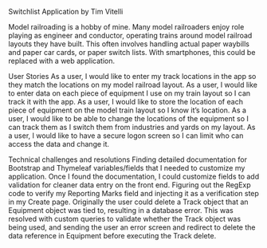 Switchlist Application
by Tim Vitelli

Model railroading is a hobby of mine.
Many model railroaders enjoy role playing as engineer and conductor, operating trains around model railroad layouts they have built.
This often involves handling actual paper waybills and paper car cards, or paper switch lists.
With smartphones, this could be replaced with a web application.

User Stories
As a user, I would like to enter my track locations in the app 
so they match the locations on my model railroad layout.
As a user, I would like to enter data on each piece of equipment I use on my train layout 
so I can track it with the app.
As a user, I would like to store the location of each piece of equipment on the model train layout 
so I know it’s location.
As a user, I would like to be able to change the locations of the equipment 
so I can track them as I switch them from industries and yards on my layout.
As a user, I would like to have a secure logon screen 
so I can limit who can access the data and change it.

Technical challenges and resolutions
Finding detailed documentation for Bootstrap and Thymeleaf variables/fields that I needed
to customize my application.  Once I found the documentation, I could customize fields to add 
validation for cleaner data entry on the front end.
Figuring out the RegExp code to verify my Reporting Marks field and injecting it as a 
verification step in my Create page.
Originally the user could delete a Track object that an Equipment object was tied to, 
resulting in a database error.  This was resolved with custom queries to validate whether the Track 
object was being used, and sending the user an error screen and redirect to delete the 
data reference in Equipment before executing the Track delete.